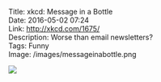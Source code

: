 Title: xkcd: Message in a Bottle  
Date: 2016-05-02 07:24  
Link: http://xkcd.com/1675/  
Description: Worse than email newsletters?  
Tags: Funny  
Image: /images/messageinabottle.png  

[![][1]][2]

[1]: /images/messageinabottle.png
[2]: http://xkcd.com/1675/ "'Message in a Bottle,' from xkcd"